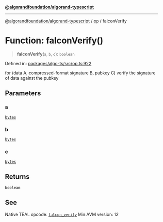 [**@algorandfoundation/algorand-typescript**](../../../README.md)

***

[@algorandfoundation/algorand-typescript](../../../README.md) / [op](../README.md) / falconVerify

# Function: falconVerify()

> **falconVerify**(`a`, `b`, `c`): `boolean`

Defined in: [packages/algo-ts/src/op.ts:922](https://github.com/algorandfoundation/puya-ts/blob/5bdb536fcbeffa6fe079b274d09cae785c8fb7b7/packages/algo-ts/src/op.ts#L922)

for (data A, compressed-format signature B, pubkey C) verify the signature of data against the pubkey

## Parameters

### a

[`bytes`](../../../type-aliases/bytes.md)

### b

[`bytes`](../../../type-aliases/bytes.md)

### c

[`bytes`](../../../type-aliases/bytes.md)

## Returns

`boolean`

## See

Native TEAL opcode: [`falcon_verify`](https://developer.algorand.org/docs/get-details/dapps/avm/teal/opcodes/v10/#falcon_verify)
Min AVM version: 12
